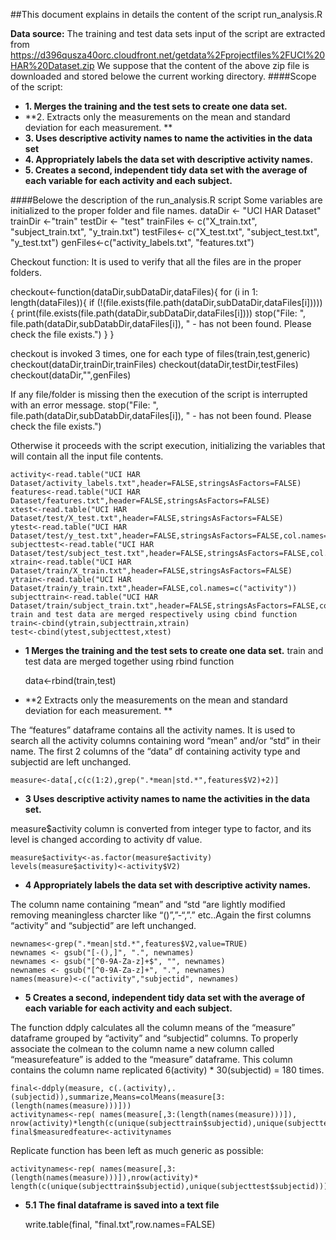 ##This document explains in details the content of the script run_analysis.R 

**Data source:**
The training and test data sets input of the script are extracted from
https://d396qusza40orc.cloudfront.net/getdata%2Fprojectfiles%2FUCI%20HAR%20Dataset.zip
We suppose that the content of the above zip file is downloaded and stored belowe the current working directory.
####Scope of the script:
* **1.	Merges the training and the test sets to create one data set.**
* **2.	Extracts only the measurements on the mean and standard deviation for each measurement. **
* **3.	Uses descriptive activity names to name the activities in the data set**
* **4.	Appropriately labels the data set with descriptive activity names.**
* **5.	Creates a second, independent tidy data set with the average of each variable for each activity and each subject.**

####Belowe the description of the run_analysis.R script
Some variables are initialized to the proper folder and file names.
dataDir <- "UCI HAR Dataset"
trainDir <-"train"
testDir <- "test"
trainFiles <- c("X_train.txt", "subject_train.txt", "y_train.txt")
testFiles<- c("X_test.txt", "subject_test.txt", "y_test.txt")
genFiles<-c("activity_labels.txt", "features.txt")

Checkout function: It is used to verify that all the files are in the proper folders.


checkout<-function(dataDir,subDataDir,dataFiles){
	for (i in 1: length(dataFiles)){
		if (!(file.exists(file.path(dataDir,subDataDir,dataFiles[i])))) {
			print(file.exists(file.path(dataDir,subDataDir,dataFiles[i])))
			stop("File: ", file.path(dataDir,subDatabDir,dataFiles[i]), " - has not been found. Please check the file exists.")	
		}
}

checkout is invoked 3 times, one for each type of files(train,test,generic)
checkout(dataDir,trainDir,trainFiles)
checkout(dataDir,testDir,testFiles)
checkout(dataDir,"",genFiles)

If any file/folder is missing then the execution of the script is interrupted with an error message. 
stop("File: ", file.path(dataDir,subDatabDir,dataFiles[i]), " - has not been found. Please check the file exists.")	

Otherwise it proceeds with the script execution, initializing the variables that will contain all the input file contents. 


	activity<-read.table("UCI HAR Dataset/activity_labels.txt",header=FALSE,stringsAsFactors=FALSE)
	features<-read.table("UCI HAR Dataset/features.txt",header=FALSE,stringsAsFactors=FALSE)
	xtest<-read.table("UCI HAR Dataset/test/X_test.txt",header=FALSE,stringsAsFactors=FALSE)
	ytest<-read.table("UCI HAR Dataset/test/y_test.txt",header=FALSE,stringsAsFactors=FALSE,col.names=c("activity"))
	subjecttest<-read.table("UCI HAR Dataset/test/subject_test.txt",header=FALSE,stringsAsFactors=FALSE,col.names=c("subjectid"))
	xtrain<-read.table("UCI HAR Dataset/train/X_train.txt",header=FALSE,stringsAsFactors=FALSE)
	ytrain<-read.table("UCI HAR Dataset/train/y_train.txt",header=FALSE,col.names=c("activity"))
	subjecttrain<-read.table("UCI HAR Dataset/train/subject_train.txt",header=FALSE,stringsAsFactors=FALSE,col.names=c("subjectid"))
	train and test data are merged respectively using cbind function
	train<-cbind(ytrain,subjecttrain,xtrain)
	test<-cbind(ytest,subjecttest,xtest)

* **1	Merges the training and the test sets to create one data set.**
train and test data are merged together using rbind function


	data<-rbind(train,test)
	
* **2	Extracts only the measurements on the mean and standard deviation for each measurement. **

The “features” dataframe contains all the activity names. It is used to search all the activity columns containing word “mean” and/or “std” in their name.
The first 2 columns of the “data” df containing activity type and subjectid are left unchanged. 
 
 
	measure<-data[,c(c(1:2),grep(".*mean|std.*",features$V2)+2)]

* **3	Uses descriptive activity names to name the activities in the data set.**

measure$activity column is converted from integer type to factor, and its level is changed according to activity df value.


	measure$activity<-as.factor(measure$activity)
	levels(measure$activity)<-activity$V2)

* **4	Appropriately labels the data set with descriptive activity names.**

The column name containing “mean” and “std “are lightly modified removing meaningless charcter like “()”,”-“,”.” etc..Again the first columns “activity” and “subjectid” are left unchanged.


	newnames<-grep(".*mean|std.*",features$V2,value=TRUE)
	newnames <- gsub("[-(),]", ".", newnames)
	newnames <- gsub("[^0-9A-Za-z]+$", "", newnames) 
	newnames <- gsub("[^0-9A-Za-z]+", ".", newnames)
	names(measure)<-c("activity","subjectid", newnames)

* **5	Creates a second, independent tidy data set with the average of each variable for each activity and each subject.**

The function ddply calculates all the column means of the “measure” dataframe grouped by “activity” and “subjectid” columns. To properly associate the colmean to the column name a new column called “measurefeature” is added to the “measure” dataframe. This column contains the column name replicated  6(activity) * 30(subjectid) = 180 times. 


	final<-ddply(measure, c(.(activity),.(subjectid)),summarize,Means=colMeans(measure[3:(length(names(measure)))]))
	activitynames<-rep( names(measure[,3:(length(names(measure)))]),
	nrow(activity)*length(c(unique(subjecttrain$subjectid),unique(subjecttest$subjectid))))
	final$measuredfeature<-activitynames

Replicate function has been left as much generic as possible: 


	activitynames<-rep( names(measure[,3:(length(names(measure)))]),nrow(activity)*
	length(c(unique(subjecttrain$subjectid),unique(subjecttest$subjectid))))

* **5.1  The final dataframe is saved into a text file**


	write.table(final, "final.txt",row.names=FALSE)


